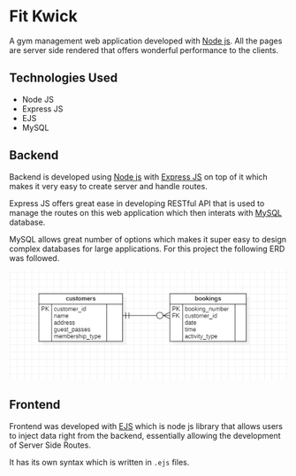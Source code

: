 # Fit Kwick

A gym management web application developed with [Node js](https://nodejs.org/en). All the pages are server side rendered that offers wonderful performance to the clients.

## Technologies Used

- Node JS
- Express JS
- EJS
- MySQL

## Backend

Backend is developed using [Node js](https://nodejs.org/en) with [Express JS](https://expressjs.com/) on top of it which makes it very easy to create server and handle routes.

Express JS offers great ease in developing RESTful API that is used to manage the routes on this web application which then interats with [MySQL](https://www.mysql.com/) database.

MySQL allows great number of options which makes it super easy to design complex databases for large applications. For this project the following ERD was followed.

![ERD DIAGRAM](assets/erd.PNG)

## Frontend

Frontend was developed with [EJS](https://ejs.co/) which is node js library that allows users to inject data right from the backend, essentially allowing the development of Server Side Routes.

It has its own syntax which is written in `.ejs` files.

